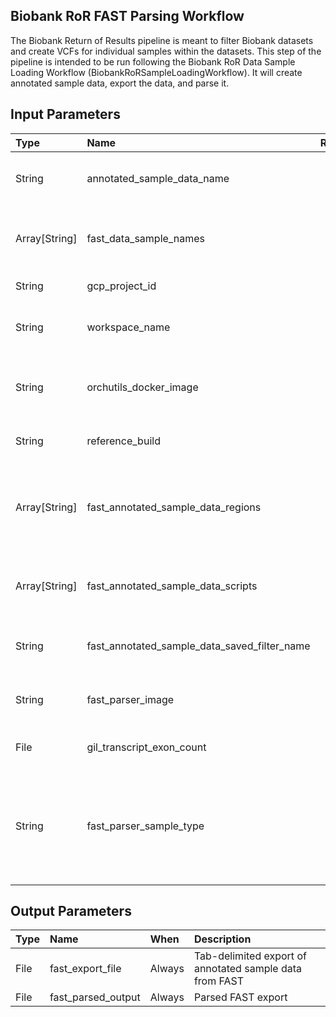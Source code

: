 ## Biobank RoR FAST Parsing Workflow
The Biobank Return of Results pipeline is meant to filter Biobank datasets and create VCFs for individual samples within the datasets. This step of the pipeline is intended to be run following the Biobank RoR Data Sample Loading Workflow (BiobankRoRSampleLoadingWorkflow). It will create annotated sample data, export the data, and parse it.

## Input Parameters
| Type | Name | Req'd | Description | Default Value |
| :--- | :--- | :---: | :--- | :--- |
| String | annotated_sample_data_name | Yes | Name for annotated sample data that will be created in FAST | |
| Array[String] | fast_data_sample_names | Yes | Names of samples in FAST for which to create annotated sample data
| String | gcp_project_id | No | The GCP project to fetch secrets from | "mgb-lmm-gcp-infrast-1651079146" |
| String | workspace_name | Yes | The name of the current workspace (for secret retrieval) | |
| String | orchutils_docker_image | No | The name of the orchestration utils Docker image for FAST and file movement tasks | "us-central1-docker.pkg.dev/mgb-lmm-gcp-infrast-1651079146/mgbpmbiofx/orchutils:20231129" |
| String | reference_build | No | The genome reference build name | "GRCh38" |
| Array[String] | fast_annotated_sample_data_regions | No | The list of regions to include in the FAST annotated sample data; each element is a "name:applyMask" pair | |
| Array[String] | fast_annotated_sample_data_scripts | No | The list of custom scripts to run on the FAST annotated sample data after creation | |
| String | fast_annotated_sample_data_saved_filter_name | No | The saved filter to apply to the FAST annotated sample data | |
| String | fast_parser_image | No | The name of the Docker image to run the FAST output parser task | "us-central1-docker.pkg.dev/mgb-lmm-gcp-infrast-1651079146/mgbpmbiofx/fastoutputparser:20231206" |
| File | gil_transcript_exon_count | No | A tab delimited file of transcript id and exon count | "gs://lmm-reference-data/annotation/gil_lmm/transcript_exonNum.txt" |
| String | fast_parser_sample_type | No | The sample type flag for the FAST output parser: S for single-sample Exome or M for multi-sample Exome or B for batch/Biobank or N for NVA-Lite | B |

## Output Parameters
| Type | Name | When | Description |
| :--- | :--- | :--- | :--- |
| File | fast_export_file | Always | Tab-delimited export of annotated sample data from FAST |
| File | fast_parsed_output | Always | Parsed FAST export |